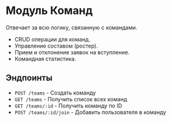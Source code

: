 # Модуль Команд

Отвечает за всю логику, связанную с командами.

- CRUD операции для команд.
- Управление составом (ростер).
- Прием и отклонение заявок на вступление.
- Командная статистика.

## Эндпоинты

- `POST /teams` - Создать команду
- `GET /teams` - Получить список всех команд
- `GET /teams/:id` - Получить команду по ID
- `POST /teams/:id/join` - Добавить пользователя в команду
